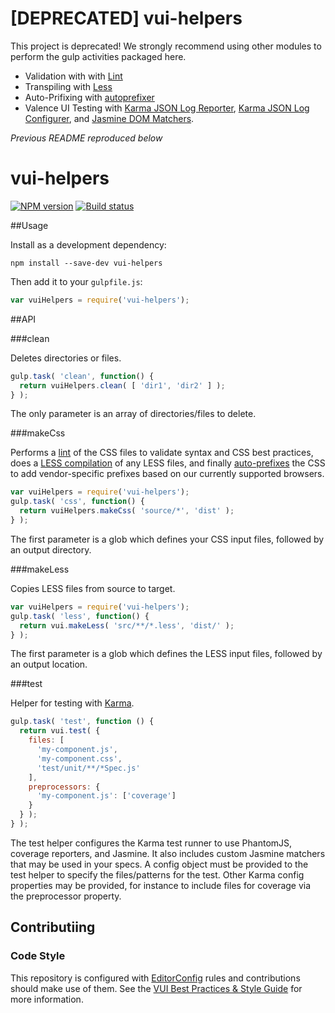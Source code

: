 # [DEPRECATED] vui-helpers

This project is deprecated! We strongly recommend using other modules to perform the gulp activities packaged here.

* Validation with with [Lint](https://www.npmjs.org/package/gulp-csslint)
* Transpiling with [Less](https://www.npmjs.org/package/gulp-less)
* Auto-Prifixing with [autoprefixer](https://www.npmjs.org/package/autoprefixer)
* Valence UI Testing with [Karma JSON Log Reporter](https://www.npmjs.com/package/vui-karma-json-log-reporter), [Karma JSON Log Configurer](https://www.npmjs.com/package/vui-karma-jasmine-tester), and [Jasmine DOM Matchers](https://www.npmjs.com/package/vui-jasmine-dom-matchers).

_Previous README reproduced below_

# vui-helpers

[![NPM version][npm-image]][npm-url]
[![Build status][ci-image]][ci-url]

##Usage

Install as a development dependency:

```shell
npm install --save-dev vui-helpers
```

Then add it to your `gulpfile.js`:

```javascript
var vuiHelpers = require('vui-helpers');
```

##API

###clean

Deletes directories or files.

```javascript
gulp.task( 'clean', function() {
  return vuiHelpers.clean( [ 'dir1', 'dir2' ] );
} );
```

The only parameter is an array of directories/files to delete.

###makeCss

Performs a [lint](https://www.npmjs.org/package/gulp-csslint) of the CSS files
to validate syntax and CSS best practices, does a
[LESS compilation](https://www.npmjs.org/package/gulp-less) of any LESS files,
and finally [auto-prefixes](https://www.npmjs.org/package/autoprefixer) the CSS
to add vendor-specific prefixes based on our currently supported browsers.

```javascript
var vuiHelpers = require('vui-helpers');
gulp.task( 'css', function() {
  return vuiHelpers.makeCss( 'source/*', 'dist' );
} );
```

The first parameter is a glob which defines your CSS input files, followed by
an output directory.

###makeLess

Copies LESS files from source to target.

```javascript
var vuiHelpers = require('vui-helpers');
gulp.task( 'less', function() {
  return vui.makeLess( 'src/**/*.less', 'dist/' );
} );
```

The first parameter is a glob which defines the LESS input files, followed by
an output location.

###test

Helper for testing with [Karma](https://www.npmjs.org/package/gulp-karma).

```javascript
gulp.task( 'test', function () {
  return vui.test( {
    files: [
      'my-component.js',
      'my-component.css',
      'test/unit/**/*Spec.js'
    ],
    preprocessors: {
      'my-component.js': ['coverage']
    }
  } );
} );
```

The test helper configures the Karma test runner to use PhantomJS, coverage
reporters, and Jasmine. It also includes custom Jasmine matchers that may be
used in your specs. A config object must be provided to the test helper to
specify the files/patterns for the test. Other Karma config properties may be
provided, for instance to include files for coverage via the preprocessor
property.

## Contributiing

### Code Style

This repository is configured with [EditorConfig](http://editorconfig.org) rules and contributions should make use of them. See the [VUI Best Practices & Style Guide](https://github.com/Brightspace/valence-ui-docs/wiki/Best-Practices-&-Style-Guide) for more information.

[npm-url]: https://npmjs.org/package/vui-helpers
[npm-image]: https://img.shields.io/npm/v/vui-helpers.svg
[ci-image]: https://travis-ci.org/Brightspace/valence-ui-helpers.svg?branch=master
[ci-url]: https://travis-ci.org/Brightspace/valence-ui-helpers
